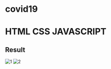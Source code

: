 # covid19

# HTML CSS JAVASCRIPT

## Result
 
![1](https://user-images.githubusercontent.com/69909093/124764833-575d5e00-df70-11eb-8387-8afbdbfc5ac6.png)
![2](https://user-images.githubusercontent.com/69909093/124764856-5debd580-df70-11eb-86a8-703816c5b8a8.png)

